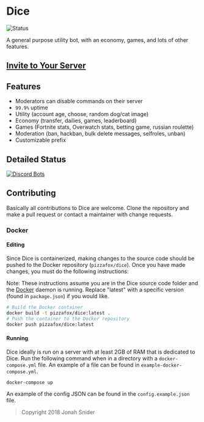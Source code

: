 # Dice

![Status](https://discordbots.org/api/widget/status/388191157869477888.png)

A general purpose utility bot, with an economy, games, and lots of other features.

## [Invite to Your Server](https://discordapp.com/oauth2/authorize?client_id=388191157869477888&permissions=8&scope=bot)

## Features

* Moderators can disable commands on their server
* `99.9%` uptime
* Utility (account age, choose, random dog/cat image)
* Economy (transfer, dailies, games, leaderboard)
* Games (Fortnite stats, Overwatch stats, betting game, russian roulette)
* Moderation (ban, hackban, bulk delete messages, selfroles, unban)
* Customizable prefix

## Detailed Status

[![Discord Bots](https://discordbots.org/api/widget/388191157869477888.svg)](https://discordbots.org/bot/388191157869477888)

## Contributing

Basically all contributions to Dice are welcome. Clone the repository and make a pull request or contact a maintainer with change requests.

### Docker

#### Editing

Since Dice is containerized, making changes to the source code should be pushed to the Docker repository (`pizzafox/dice`). Once you have made changes, you must do the following instructions:

Note: These instructions assume you are in the Dice source code folder and the [Docker](https://docker.io) daemon is running. Replace "latest" with a specific version (found in `package.json`) if you would like.

```bash
# Build the Docker container
docker build -t pizzafox/dice:latest .
# Push the container to the Docker repository
docker push pizzafox/dice:latest
```

#### Running

Dice ideally is run on a server with at least 2GB of RAM that is dedicated to Dice. Run the following command when in a directory with a `docker-compose.yml` file. An example of a file can be found in `example-docker-compose.yml`.

```bash
docker-compose up
```

An example of the config JSON can be found in the `config.example.json` file.

> Copyright 2018 Jonah Snider

